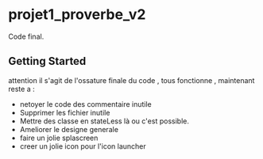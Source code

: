 # projet1_proverbe_v2

Code final.

## Getting Started

attention il s'agit de l'ossature finale du code , tous fonctionne , maintenant reste a :
- netoyer le code des commentaire inutile 
- Supprimer les fichier inutile 
- Mettre des classe en stateLess là ou c'est possible.
- Ameliorer le designe generale
- faire un jolie splascreen
- creer un jolie icon pour l'icon launcher

